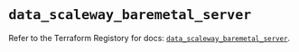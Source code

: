 # `data_scaleway_baremetal_server`

Refer to the Terraform Registory for docs: [`data_scaleway_baremetal_server`](https://registry.terraform.io/providers/scaleway/scaleway/2.27.0/docs/data-sources/baremetal_server).

